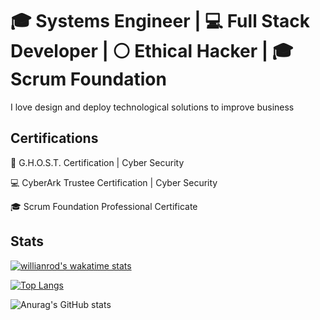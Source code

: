 # :mortar_board: Systems Engineer | :computer: Full Stack Developer | :white_circle: Ethical Hacker | :mortar_board: Scrum Foundation

I love design and deploy technological solutions to improve  business

## Certifications

:ghost: G.H.O.S.T. Certification | Cyber Security 

:computer: CyberArk Trustee Certification | Cyber Security

:mortar_board: Scrum Foundation Professional Certificate

## Stats

[![willianrod's wakatime stats](https://github-readme-stats.vercel.app/api/wakatime?username=JorgeSalgado7&layout=compact)](https://github.com/anuraghazra/github-readme-stats)

[![Top Langs](https://github-readme-stats.vercel.app/api/top-langs/?username=JorgeSalgado7)](https://github.com/anuraghazra/github-readme-stats) 

![Anurag's GitHub stats](https://github-readme-stats.vercel.app/api?username=JorgeSalgado7&show_icons=true&count_private=true&hide=prs,issues,contribs&bg_color=#000)
